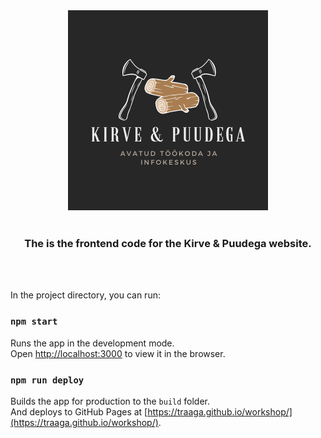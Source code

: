 <div align="center">
    <a href="https://github.com/traaga/workshop">
        <img src="./public/images/icon320-square.png" alt="Logo" width="320px" height="320px">
    </a>
    <br></br>
    <h3>The is the frontend code for the Kirve & Puudega website.</h3>
</div>
<br></br>

In the project directory, you can run:

### `npm start`

Runs the app in the development mode.\
Open [http://localhost:3000](http://localhost:3000) to view it in the browser.

### `npm run deploy`

Builds the app for production to the `build` folder.\
And deploys to GitHub Pages at [https://traaga.github.io/workshop/](https://traaga.github.io/workshop/).
